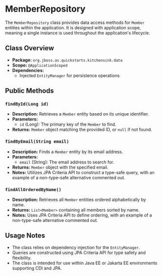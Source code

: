 # MemberRepository

The `MemberRepository` class provides data access methods for `Member` entities within the application. It is designed with application scope, meaning a single instance is used throughout the application's lifecycle.

## Class Overview

- **Package:** `org.jboss.as.quickstarts.kitchensink.data`
- **Scope:** `@ApplicationScoped`
- **Dependencies:**
  - Injected `EntityManager` for persistence operations

## Public Methods

### `findById(Long id)`

- **Description:** Retrieves a `Member` entity based on its unique identifier.
- **Parameters:**
  - `id` (Long): The primary key of the `Member` to find.
- **Returns:** `Member` object matching the provided ID, or `null` if not found.

### `findByEmail(String email)`

- **Description:** Finds a `Member` entity by its email address.
- **Parameters:**
  - `email` (String): The email address to search for.
- **Returns:** `Member` object with the specified email.
- **Notes:** Utilizes JPA Criteria API to construct a type-safe query, with an example of a non-type-safe alternative commented out.

### `findAllOrderedByName()`

- **Description:** Retrieves all `Member` entities ordered alphabetically by name.
- **Returns:** `List<Member>` containing all members sorted by name.
- **Notes:** Uses JPA Criteria API to define ordering, with an example of a non-type-safe alternative commented out.

## Usage Notes

- The class relies on dependency injection for the `EntityManager`.
- Queries are constructed using JPA Criteria API for type safety and flexibility.
- The class is intended for use within Java EE or Jakarta EE environments supporting CDI and JPA.